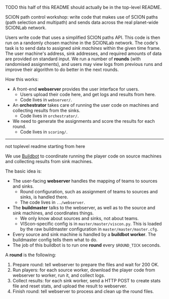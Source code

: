 TODO this half of this README should actually be in the top-level README.

SCION path control workshop: write code that makes use of SCION paths (path selection and multipath) and sends data across the real planet-wide SCIONLab network.

Users write code that uses a simplified SCION paths API. This code is then run on a randomly chosen machine in the SCIONLab network. The code's task is to send data to assigned *sink machines* within the given time frame. The user machine's address, sink addresses, and required amounts of data are provided on standard input. We run a number of **rounds** (with randomised assignments), and users may view logs from previous runs and improve their algorithm to do better in the next rounds.

How this works:

* A front-end **webserver** provides the user interface for users.
  * Users upload their code here, and get logs and results from here.
  * Code lives in `webserver/`.
* An **orchestrator** takes care of running the user code on machines and collecting results from the sinks.
  * Code lives in `orchestrator/`.
* We need to generate the assignments and score the results for each round.
  * Code lives in `scoring/`.

-----------

not toplevel readme starting from here

We use [Buildbot](https://docs.buildbot.net/current/tutorial/firstrun.html) to coordinate running the player code on source machines and collecting results from sink machines.

The basic idea is:

* The user-facing **webserver** handles the mapping of teams to sources and sinks.
  * Round configuration, such as assignment of teams to sources and sinks, is handled there.
  * The code lives in `../webserver`.
* The **buildmaster** talks to the webserver, as well as to the source and sink machines, and coordinates things.
  * We only know about sources and sinks, not about teams.
  * VIScon-specific config is in `master/master/viscon.py`. This is loaded by
    the raw buildmaster configuration in `master/master/master.cfg`.
* Every source and sink machine is handled by a **buildbot worker**. The buildmaster config tells them what to do.
* The job of this buildbot is to run one **round** every `$ROUND_TICK` seconds.

A **round** is the following:
 1. Prepare round: tell webserver to prepare the files and wait for 200 OK.
 2. Run players: for each source worker, download the player code from webserver to worker, run it, and collect logs.
 3. Collect results: for each sink worker, send a HTTP POST to create stats file and reset stats, and upload the result to webserver.
 4. Finish round: tell webserver to process and clean up the round files.
